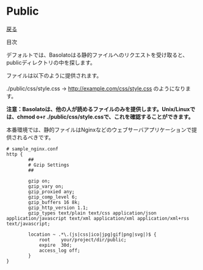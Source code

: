 Public
===
[戻る](../../README.md)

目次
<!--ts-->


<!-- Created by https://github.com/ekalinin/github-markdown-toc -->
<!-- Added by: root, at: Sat Jun 22 10:32:40 UTC 2024 -->

<!--te-->

デフォルトでは、Basolatoはる静的ファイルへのリクエストを受け取ると、publicディレクトリの中を探します。

ファイルは以下のように提供されます。

./public/css/style.css -> http://example.com/css/style.css のようになります。

**注意：Basolatoは、他の人が読めるファイルのみを提供します。Unix/Linuxでは、chmod o+r ./public/css/style.cssで、これを確認することができます。**

本番環境では、静的ファイルはNginxなどのウェブサーバアプリケーションで提供されるべきです。

```nginx
# sample_nginx.conf
http {
        ##
        # Gzip Settings
        ##

        gzip on;
        gzip_vary on;
        gzip_proxied any;
        gzip_comp_level 6;
        gzip_buffers 16 8k;
        gzip_http_version 1.1;
        gzip_types text/plain text/css application/json application/javascript text/xml application/xml application/xml+rss text/javascript;

        location ~ .*\.(js|css|ico|jpg|gif|png|svg|)$ {
            root    your/project/dir/public;
            expire  30d;
            access_log off;
        }
}
```
